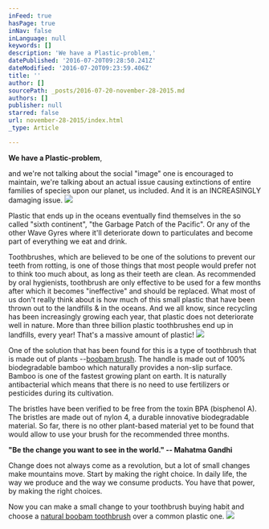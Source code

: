 ```yaml
---
inFeed: true
hasPage: true
inNav: false
inLanguage: null
keywords: []
description: 'We have a Plastic-problem,'
datePublished: '2016-07-20T09:28:50.241Z'
dateModified: '2016-07-20T09:23:59.406Z'
title: ''
author: []
sourcePath: _posts/2016-07-20-november-28-2015.md
authors: []
publisher: null
starred: false
url: november-28-2015/index.html
_type: Article

---
```

**We have a Plastic-problem**,

and we're not talking about the social "image" one is encouraged to maintain, we're talking about an actual issue causing extinctions of entire families of species upon our planet, us included. And it is an INCREASINGLY damaging issue.
![](https://the-grid-user-content.s3-us-west-2.amazonaws.com/dc05ce9f-6555-458a-b335-e07062f5dbd7.jpg)

Plastic that ends up in the oceans eventually find themselves in the so called "sixth continent", "the Garbage Patch of the Pacific". Or any of the other Wave Gyres where it'll deteriorate down to particulates and become part of everything we eat and drink.

Toothbrushes, which are believed to be one of the solutions to prevent our teeth from rotting, is one of those things that most people would prefer not to think too much about, as long as their teeth are clean. As recommended by oral hygienists, toothbrush are only effective to be used for a few months after which it becomes "ineffective" and should be replaced. What most of us don't really think about is how much of this small plastic that have been thrown out to the landfills & in the oceans. And we all know, since recycling has been increasingly growing each year, that plastic does not deteriorate well in nature. More than three billion plastic toothbrushes end up in landfills, every year! That's a massive amount of plastic!
![](https://the-grid-user-content.s3-us-west-2.amazonaws.com/297a30d7-b307-489d-87d0-a0b5f3a88863.jpg)

One of the solution that has been found for this is a type of toothbrush that is made out of plants --[boobam brush][0]. The handle is made out of 100% biodegradable bamboo which naturally provides a non-slip surface. Bamboo is one of the fastest growing plant on earth. It is naturally antibacterial which means that there is no need to use fertilizers or pesticides during its cultivation.

The bristles have been verified to be free from the toxin BPA (bisphenol A). The bristles are made out of nylon 4, a durable innovative biodegradable material. So far, there is no other plant-based material yet to be found that would allow to use your brush for the recommended three months.

**"Be the change you want to see in the world." -- Mahatma Gandhi**

Change does not always come as a revolution, but a lot of small changes make mountains move. Start by making the right choice. In daily life, the way we produce and the way we consume products. You have that power, by making the right choices.

Now you can make a small change to your toothbrush buying habit and choose a [natural boobam toothbrush][1] over a common plastic one.
![](https://the-grid-user-content.s3-us-west-2.amazonaws.com/ddb7ceef-5cc5-4e64-aef8-5dfe261451eb.jpg)

[0]: http://www.boobambrush.com/ "boobam toothbrush"
[1]: http://www.boobambrush.com/products/boobam-natural-toothbrush "boobam natural toothbrush"
